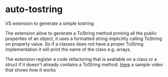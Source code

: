 # auto-tostring
VS extension to generate a simple tostring

The extension allow to generate a ToString method printing all the public properties of an object, it uses a formatted string implicitily calling ToString on property value. So if a classes does not have a proper ToString implementation it will print the name of the class e.g. arrays.

The extension register a code refactoring that is available on a class or a struct if it doesn't already contains a ToString method. [Here](https://www.loom.com/share/ad3fa5e155a145ec833c70169717efdc?sid=98d619ba-4637-424e-8790-bfcceece6d0b) a sample video that shows how it works
